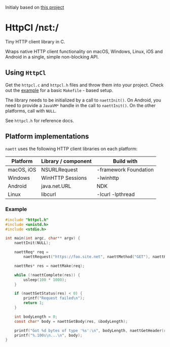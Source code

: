 Initialy based on [this project](https://github.com/erkkah/naett)

# HttpCl /nɛt:/

Tiny HTTP client library in C.

Wraps native HTTP client functionality on macOS, Windows, Linux, iOS and Android in a single, simple non-blocking API.

## Using `HttpCl`

Get the `httpcl.c` and `httpcl.h` files and throw them into your project. Check out the [example](./example) for a basic `Makefile` - based setup.

The library needs to be initialized by a call to `naettInit()`. On Android, you need to provide a `JavaVM*` handle in the call to `naettInit()`.
On the other platforms, call with `NULL`.

See `httpcl.h` for reference docs.

## Platform implementations

`naett` uses the following HTTP client libraries on each platform:

| Platform | Library / component | Build with |
| --- | --- | --- |
| macOS, iOS | NSURLRequest | -framework Foundation |
| Windows | WinHTTP Sessions | -lwinhttp |
| Android | java.net.URL | NDK |
| Linux | libcurl | -lcurl -lpthread |

### Example

```C
#include "httpcl.h"
#include <unistd.h>
#include <stdio.h>

int main(int argc, char** argv) {
    naettInit(NULL);

    naettReq* req =
        naettRequest("https://foo.site.net", naettMethod("GET"), naettHeader("accept", "application/json"));

    naettRes* res = naettMake(req);

    while (!naettComplete(res)) {
        usleep(100 * 1000);
    }

    if (naettGetStatus(res) < 0) {
        printf("Request failed\n");
        return 1;
    }

    int bodyLength = 0;
    const char* body = naettGetBody(res, &bodyLength);

    printf("Got %d bytes of type '%s':\n", bodyLength, naettGetHeader(res, "Content-Type"));
    printf("%.100s\n...\n", body);
}
```
